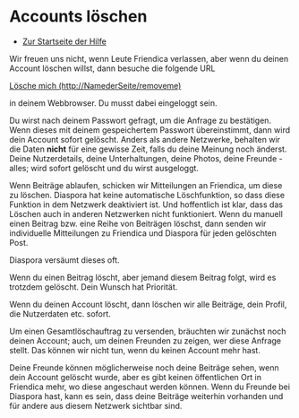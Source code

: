 Accounts löschen
==============

* [Zur Startseite der Hilfe](help)

Wir freuen uns nicht, wenn Leute Friendica verlassen, aber wenn du deinen Account löschen willst, dann besuche die folgende URL

[Lösche mich (http://NamederSeite/removeme)](../removeme)

in deinem Webbrowser. Du musst dabei eingeloggt sein. 

Du wirst nach deinem Passwort gefragt, um die Anfrage zu bestätigen. Wenn dieses mit deinem gespeichertem Passwort übereinstimmt, dann wird dein Account sofort gelöscht. Anders als andere Netzwerke, behalten wir die Daten **nicht** für eine gewisse Zeit, falls du deine Meinung noch änderst. Deine Nutzerdetails, deine Unterhaltungen, deine Photos, deine Freunde - alles; wird sofort gelöscht und du wirst ausgeloggt.

Wenn Beiträge ablaufen, schicken wir Mitteilungen an Friendica, um diese zu löschen. Diaspora hat keine automatische Löschfunktion, so dass diese Funktion in dem Netzwerk deaktiviert ist. Und hoffentlich ist klar, dass das Löschen auch in anderen Netzwerken nicht funktioniert. Wenn du manuell einen Beitrag bzw. eine Reihe von Beiträgen löschst, dann senden wir individuelle Mitteilungen zu Friendica und Diaspora für jeden gelöschten Post. 

Diaspora versäumt dieses oft.

Wenn du einen Beitrag löscht, aber jemand diesem Beitrag folgt, wird es trotzdem gelöscht. Dein Wunsch hat Priorität. 

Wenn du deinen Account löscht, dann löschen wir alle Beiträge, dein Profil, die Nutzerdaten etc. sofort. 

Um einen Gesamtlöschauftrag zu versenden, bräuchten wir zunächst noch deinen Account; auch, um deinen Freunden zu zeigen, wer diese Anfrage stellt. Das können wir nicht tun, wenn du keinen Account mehr hast. 

Deine Freunde können möglicherweise noch deine Beiträge sehen, wenn dein Account gelöscht wurde, aber es gibt keinen öffentlichen Ort in Friendica mehr, wo diese angeschaut werden können. Wenn du Freunde bei Diaspora hast, kann es sein, dass deine Beiträge weiterhin vorhanden und für andere aus diesem Netzwerk sichtbar sind. 
